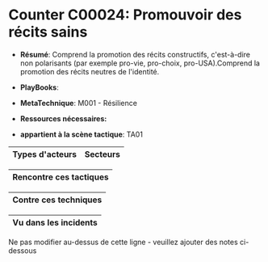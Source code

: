 # Counter C00024: Promouvoir des récits sains

* **Résumé**: Comprend la promotion des récits constructifs, c'est-à-dire non polarisants (par exemple pro-vie, pro-choix, pro-USA).Comprend la promotion des récits neutres de l'identité.

* **PlayBooks**:

* **MetaTechnique**: M001 - Résilience

* **Ressources nécessaires:**

* **appartient à la scène tactique**: TA01


|Types d'acteurs |Secteurs |
|----------- |------- |



|Rencontre ces tactiques |
|---------------------- |



|Contre ces techniques |
|------------------------- |



|Vu dans les incidents |
|----------------- |


Ne pas modifier au-dessus de cette ligne - veuillez ajouter des notes ci-dessous